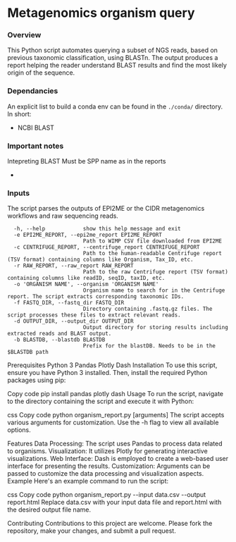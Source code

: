 # Metagenomics organism query 
### Overview
This Python script automates querying a subset of NGS reads, based on previous taxonomic classification, using BLASTn. The output produces a report helping the reader understand BLAST results and find the most likely origin of the sequence.

### Dependancies
An explicit list to build a conda env can be found in the ```./conda/``` directory. In short:
* NCBI BLAST

### Important notes

Intepreting BLAST
Must be SPP name as in the reports

* 
### Inputs
The script parses the outputs of EPI2ME or the CIDR metagenomics workflows and raw sequencing reads. 

```
  -h, --help            show this help message and exit
  -e EPI2ME_REPORT, --epi2me_report EPI2ME_REPORT
                        Path to WIMP CSV file downloaded from EPI2ME
  -c CENTRIFUGE_REPORT, --centrifuge_report CENTRIFUGE_REPORT
                        Path to the human-readable Centrifuge report (TSV format) containing columns like Organism, Tax_ID, etc.
  -r RAW_REPORT, --raw_report RAW_REPORT
                        Path to the raw Centrifuge report (TSV format) containing columns like readID, seqID, taxID, etc.
  -o 'ORGANISM NAME', --organism 'ORGANISM NAME'
                        Organism name to search for in the Centrifuge report. The script extracts corresponding taxonomic IDs.
  -f FASTQ_DIR, --fastq_dir FASTQ_DIR
                        Directory containing .fastq.gz files. The script processes these files to extract relevant reads.
  -d OUTPUT_DIR, --output_dir OUTPUT_DIR
                        Output directory for storing results including extracted reads and BLAST output.
  -b BLASTDB, --blastdb BLASTDB
                        Prefix for the blastDB. Needs to be in the $BLASTDB path
```

Prerequisites
Python 3
Pandas
Plotly
Dash
Installation
To use this script, ensure you have Python 3 installed. Then, install the required Python packages using pip:

Copy code
pip install pandas plotly dash
Usage
To run the script, navigate to the directory containing the script and execute it with Python:

css
Copy code
python organism_report.py [arguments]
The script accepts various arguments for customization. Use the -h flag to view all available options.

Features
Data Processing: The script uses Pandas to process data related to organisms.
Visualization: It utilizes Plotly for generating interactive visualizations.
Web Interface: Dash is employed to create a web-based user interface for presenting the results.
Customization: Arguments can be passed to customize the data processing and visualization aspects.
Example
Here's an example command to run the script:

css
Copy code
python organism_report.py --input data.csv --output report.html
Replace data.csv with your input data file and report.html with the desired output file name.

Contributing
Contributions to this project are welcome. Please fork the repository, make your changes, and submit a pull request.
```